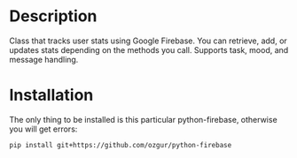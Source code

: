 # Description

Class that tracks user stats using Google Firebase. You can retrieve, add, or updates stats depending on the methods you call. Supports task, mood, and message handling. 

# Installation

The only thing to be installed is this particular python-firebase, otherwise you will get errors:
```
pip install git+https://github.com/ozgur/python-firebase
```


